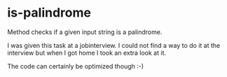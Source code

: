 # is-palindrome
Method checks if a given input string is a palindrome.

I was given this task at a jobinterview. I could not find a way to do it at the interview but when I got home I took an extra look at it. 

The code can certainly be optimized though :-)
